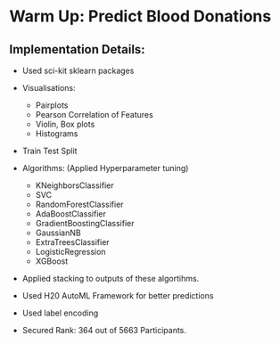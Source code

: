 # Warm Up: Predict Blood Donations

## Implementation Details:

- Used sci-kit sklearn packages
- Visualisations:
    - Pairplots
    - Pearson Correlation of Features
    - Violin, Box plots
    - Histograms


- Train Test Split
- Algorithms:   (Applied Hyperparameter tuning)    
    - KNeighborsClassifier
    - SVC
    - RandomForestClassifier
    - AdaBoostClassifier
    - GradientBoostingClassifier
    - GaussianNB
    - ExtraTreesClassifier
    - LogisticRegression
    - XGBoost
- Applied stacking to outputs of these algortihms.
- Used H20 AutoML Framework for better predictions
- Used label encoding
- Secured Rank: 364 out of 5663 Participants.